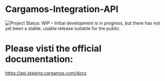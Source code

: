 # Cargamos-Integration-API
<img src="https://www.repostatus.org/badges/latest/wip.svg" alt="Project Status: WIP – Initial development is in progress, but there has not yet been a stable, usable release suitable for the public." />

# Please visti the official documentation:
https://api.staging.cargamos.com/docs

